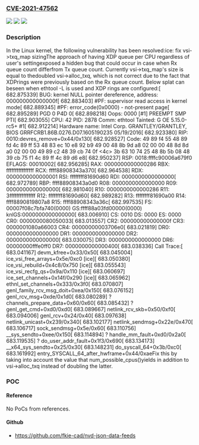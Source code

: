 ### [CVE-2021-47562](https://cve.mitre.org/cgi-bin/cvename.cgi?name=CVE-2021-47562)
![](https://img.shields.io/static/v1?label=Product&message=Linux&color=blue)
![](https://img.shields.io/static/v1?label=Version&message=efc2214b6047%3C%201eb5395add78%20&color=brighgreen)
![](https://img.shields.io/static/v1?label=Vulnerability&message=n%2Fa&color=brighgreen)

### Description

In the Linux kernel, the following vulnerability has been resolved:ice: fix vsi->txq_map sizingThe approach of having XDP queue per CPU regardless of user's settingexposed a hidden bug that could occur in case when Rx queue count differfrom Tx queue count. Currently vsi->txq_map's size is equal to thedoubled vsi->alloc_txq, which is not correct due to the fact that XDPrings were previously based on the Rx queue count. Below splat can beseen when ethtool -L is used and XDP rings are configured:[  682.875339] BUG: kernel NULL pointer dereference, address: 000000000000000f[  682.883403] #PF: supervisor read access in kernel mode[  682.889345] #PF: error_code(0x0000) - not-present page[  682.895289] PGD 0 P4D 0[  682.898218] Oops: 0000 [#1] PREEMPT SMP PTI[  682.903055] CPU: 42 PID: 2878 Comm: ethtool Tainted: G           OE     5.15.0-rc5+ #1[  682.912214] Hardware name: Intel Corp. GRANTLEY/GRANTLEY, BIOS GRRFCRB1.86B.0276.D07.1605190235 05/19/2016[  682.923380] RIP: 0010:devres_remove+0x44/0x130[  682.928527] Code: 49 89 f4 55 48 89 fd 4c 89 ff 53 48 83 ec 10 e8 92 b9 49 00 48 8b 9d a8 02 00 00 48 8d 8d a0 02 00 00 49 89 c2 48 39 cb 74 0f <4c> 3b 63 10 74 25 48 8b 5b 08 48 39 cb 75 f1 4c 89 ff 4c 89 d6 e8[  682.950237] RSP: 0018:ffffc90006a679f0 EFLAGS: 00010002[  682.956285] RAX: 0000000000000286 RBX: ffffffffffffffff RCX: ffff88908343a370[  682.964538] RDX: 0000000000000001 RSI: ffffffff81690d60 RDI: 0000000000000000[  682.972789] RBP: ffff88908343a0d0 R08: 0000000000000000 R09: 0000000000000000[  682.981040] R10: 0000000000000286 R11: 3fffffffffffffff R12: ffffffff81690d60[  682.989282] R13: ffffffff81690a00 R14: ffff8890819807a8 R15: ffff88908343a36c[  682.997535] FS:  00007f08c7bfa740(0000) GS:ffff88a03fd00000(0000) knlGS:0000000000000000[  683.006910] CS:  0010 DS: 0000 ES: 0000 CR0: 0000000080050033[  683.013557] CR2: 000000000000000f CR3: 0000001080a66003 CR4: 00000000003706e0[  683.021819] DR0: 0000000000000000 DR1: 0000000000000000 DR2: 0000000000000000[  683.030075] DR3: 0000000000000000 DR6: 00000000fffe0ff0 DR7: 0000000000000400[  683.038336] Call Trace:[  683.041167]  devm_kfree+0x33/0x50[  683.045004]  ice_vsi_free_arrays+0x5e/0xc0 [ice][  683.050380]  ice_vsi_rebuild+0x4c8/0x750 [ice][  683.055543]  ice_vsi_recfg_qs+0x9a/0x110 [ice][  683.060697]  ice_set_channels+0x14f/0x290 [ice][  683.065962]  ethnl_set_channels+0x333/0x3f0[  683.070807]  genl_family_rcv_msg_doit+0xea/0x150[  683.076152]  genl_rcv_msg+0xde/0x1d0[  683.080289]  ? channels_prepare_data+0x60/0x60[  683.085432]  ? genl_get_cmd+0xd0/0xd0[  683.089667]  netlink_rcv_skb+0x50/0xf0[  683.094006]  genl_rcv+0x24/0x40[  683.097638]  netlink_unicast+0x239/0x340[  683.102177]  netlink_sendmsg+0x22e/0x470[  683.106717]  sock_sendmsg+0x5e/0x60[  683.110756]  __sys_sendto+0xee/0x150[  683.114894]  ? handle_mm_fault+0xd0/0x2a0[  683.119535]  ? do_user_addr_fault+0x1f3/0x690[  683.134173]  __x64_sys_sendto+0x25/0x30[  683.148231]  do_syscall_64+0x3b/0xc0[  683.161992]  entry_SYSCALL_64_after_hwframe+0x44/0xaeFix this by taking into account the value that num_possible_cpus()yields in addition to vsi->alloc_txq instead of doubling the latter.

### POC

#### Reference
No PoCs from references.

#### Github
- https://github.com/fkie-cad/nvd-json-data-feeds

